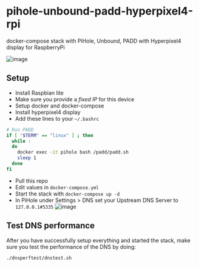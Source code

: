 # pihole-unbound-padd-hyperpixel4-rpi
docker-compose stack with PiHole, Unbound, PADD with Hyperpixel4 display for RaspberryPi

![image](https://user-images.githubusercontent.com/13304/133509651-1ac29500-c368-4ffa-978d-27c9160ee314.png)

## Setup

- Install Raspbian lite
- Make sure you provide a *fixed IP* for this device
- Setup docker and docker-compose
- Install hyperpixel4 display
- Add these lines to your `~/.bashrc`
```bash
# Run PADD
if [ "$TERM" == "linux" ] ; then
  while :
  do
    docker exec -it pihole bash /padd/padd.sh
    sleep 1
  done
fi
```
- Pull this repo
- Edit values in `docker-compose.yml`
- Start the stack with `docker-compose up -d`
- In PiHole under Settings > DNS set your Upstream DNS Server to `127.0.0.1#5335`
![image](https://user-images.githubusercontent.com/13304/133510101-f7c438c9-c24e-4657-992b-a0f7bc963cdc.png)


## Test DNS performance
After you have successfully setup everything and started the stack, make sure you test the performance of the DNS by doing:
```
./dnsperftest/dnstest.sh
```
